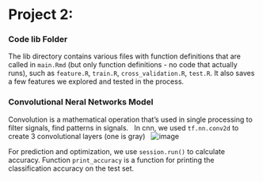 # Project 2: 
### Code lib Folder

The lib directory contains various files with function definitions that are called in `main.Rmd` (but only function definitions - no code that actually runs), such as `feature.R`, `train.R`, `cross_validation.R`, `test.R`. It also saves a few features we explored and tested in the process.


### Convolutional Neral Networks Model 

Convolution is a mathematical operation that’s used in single processing to filter signals, find patterns in signals.    
In cnn, we used `tf.nn.conv2d` to create 3 convolutional layers (one is gray)  
![image](../figs/cnn_image_1.png)  

For prediction and optimization, we use `session.run()` to calculate accuracy. Function `print_accuracy` is a function for printing the classification accuracy on the test set.  

